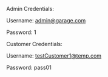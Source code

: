 Admin Credentials:

Username: admin@garage.com

Password: 1

Customer Credentials:

Username: testCustomer1@temp.com

Password: pass01
